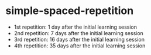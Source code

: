 # simple-spaced-repetition
- 1st repetition: 1 day after the initial learning session
- 2nd repetition: 7 days after the initial learning session
- 3rd repetition: 16 days after the initial learning session
- 4th repetition: 35 days after the initial learning session
